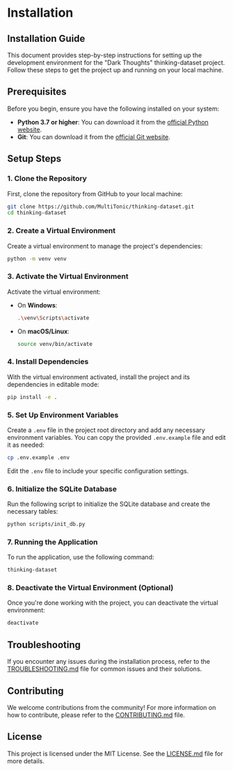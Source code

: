 # Installation

## Installation Guide

This document provides step-by-step instructions for setting up the development environment for the "Dark Thoughts" thinking-dataset project. Follow these steps to get the project up and running on your local machine.

## Prerequisites

Before you begin, ensure you have the following installed on your system:

- **Python 3.7 or higher**: You can download it from the [official Python website](https://www.python.org/downloads/).
- **Git**: You can download it from the [official Git website](https://git-scm.com/downloads).

## Setup Steps

### 1. Clone the Repository

First, clone the repository from GitHub to your local machine:

```bash
git clone https://github.com/MultiTonic/thinking-dataset.git
cd thinking-dataset
```

### 2. Create a Virtual Environment

Create a virtual environment to manage the project's dependencies:

```bash
python -m venv venv
```

### 3. Activate the Virtual Environment

Activate the virtual environment:

- On **Windows**:
  ```bash
  .\venv\Scripts\activate
  ```

- On **macOS/Linux**:
  ```bash
  source venv/bin/activate
  ```

### 4. Install Dependencies

With the virtual environment activated, install the project and its dependencies in editable mode:

```bash
pip install -e .
```

### 5. Set Up Environment Variables

Create a `.env` file in the project root directory and add any necessary environment variables. You can copy the provided `.env.example` file and edit it as needed:

```bash
cp .env.example .env
```

Edit the `.env` file to include your specific configuration settings.

### 6. Initialize the SQLite Database

Run the following script to initialize the SQLite database and create the necessary tables:

```bash
python scripts/init_db.py
```

### 7. Running the Application

To run the application, use the following command:

```bash
thinking-dataset
```

### 8. Deactivate the Virtual Environment (Optional)

Once you're done working with the project, you can deactivate the virtual environment:

```bash
deactivate
```

## Troubleshooting

If you encounter any issues during the installation process, refer to the [TROUBLESHOOTING.md](TROUBLESHOOTING.md) file for common issues and their solutions.

## Contributing

We welcome contributions from the community! For more information on how to contribute, please refer to the [CONTRIBUTING.md](CONTRIBUTING.md) file.

## License

This project is licensed under the MIT License. See the [LICENSE.md](LICENSE.md) file for more details.
